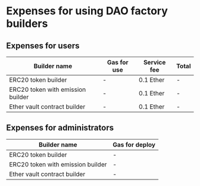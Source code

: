 # Expenses for using DAO factory builders 

## Expenses for users
Builder name | Gas for use | Service fee | Total
-------------|-------------|-------------|------
ERC20 token builder |  - | 0.1 Ether | -
ERC20 token with emission builder | - | 0.1 Ether | -
Ether vault contract builder | - | 0.1 Ether | -

## Expenses for administrators 

Builder name | Gas for deploy 
-------------|----------------
ERC20 token builder | - 
ERC20 token with emission builder | - 
Ether vault contract builder | - 
